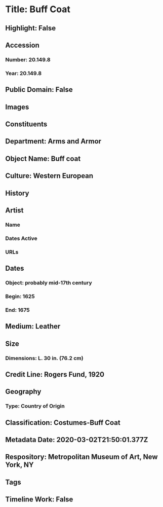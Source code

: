 # Title: Buff Coat
## Highlight: False
## Accession
### Number: 20.149.8
### Year: 20.149.8
## Public Domain: False
## Images
## Constituents
## Department: Arms and Armor
## Object Name: Buff coat
## Culture: Western European
## History
## Artist
### Name
### Dates Active
### URLs
## Dates
### Object: probably mid-17th century
### Begin: 1625
### End: 1675
## Medium: Leather
## Size
### Dimensions: L. 30 in. (76.2 cm)
## Credit Line: Rogers Fund, 1920
## Geography
### Type: Country of Origin
## Classification: Costumes-Buff Coat
## Metadata Date: 2020-03-02T21:50:01.377Z
## Respository: Metropolitan Museum of Art, New York, NY
## Tags
## Timeline Work: False
